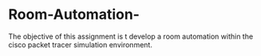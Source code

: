 # Room-Automation-
 The objective of this assignment is t develop a room automation within  the cisco packet tracer simulation environment.
